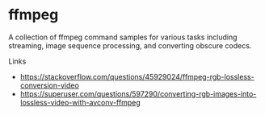 # ffmpeg

A collection of ffmpeg command samples for various tasks including streaming, image sequence processing, and converting obscure codecs.


Links

- https://stackoverflow.com/questions/45929024/ffmpeg-rgb-lossless-conversion-video
- https://superuser.com/questions/597290/converting-rgb-images-into-lossless-video-with-avconv-ffmpeg
